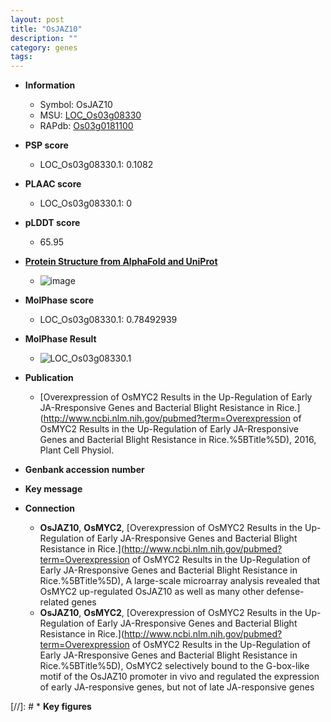 ```yaml
---
layout: post
title: "OsJAZ10"
description: ""
category: genes
tags: 
---
```


* **Information**  
    + Symbol: OsJAZ10  
    + MSU: [LOC_Os03g08330](http://rice.plantbiology.msu.edu/cgi-bin/ORF_infopage.cgi?orf=LOC_Os03g08330)  
    + RAPdb: [Os03g0181100](http://rapdb.dna.affrc.go.jp/viewer/gbrowse_details/irgsp1?name=Os03g0181100)  

* **PSP score**  
    + LOC_Os03g08330.1: 0.1082 

* **PLAAC score**  
    + LOC_Os03g08330.1: 0 

* **pLDDT score**
    + 65.95

* **[Protein Structure from AlphaFold and UniProt](https://www.uniprot.org/uniprotkb/Q10QW3/entry#structure)**
    + ![image](https://ricepsp.github.io/images/Q1/AF-Q10QW3-F1.png)

* **MolPhase score**
    + LOC_Os03g08330.1: 0.78492939

* **MolPhase Result**
    + ![LOC_Os03g08330.1](https://304243504.github.io/Pictures/LOC_Os03g/LOC_Os03g08330.1.png)

* **Publication**  
    + [Overexpression of OsMYC2 Results in the Up-Regulation of Early JA-Rresponsive Genes and Bacterial Blight Resistance in Rice.](http://www.ncbi.nlm.nih.gov/pubmed?term=Overexpression of OsMYC2 Results in the Up-Regulation of Early JA-Rresponsive Genes and Bacterial Blight Resistance in Rice.%5BTitle%5D), 2016, Plant Cell Physiol.

* **Genbank accession number**  

* **Key message**  

* **Connection**  
    + __OsJAZ10__, __OsMYC2__, [Overexpression of OsMYC2 Results in the Up-Regulation of Early JA-Rresponsive Genes and Bacterial Blight Resistance in Rice.](http://www.ncbi.nlm.nih.gov/pubmed?term=Overexpression of OsMYC2 Results in the Up-Regulation of Early JA-Rresponsive Genes and Bacterial Blight Resistance in Rice.%5BTitle%5D), A large-scale microarray analysis revealed that OsMYC2 up-regulated OsJAZ10 as well as many other defense-related genes
    + __OsJAZ10__, __OsMYC2__, [Overexpression of OsMYC2 Results in the Up-Regulation of Early JA-Rresponsive Genes and Bacterial Blight Resistance in Rice.](http://www.ncbi.nlm.nih.gov/pubmed?term=Overexpression of OsMYC2 Results in the Up-Regulation of Early JA-Rresponsive Genes and Bacterial Blight Resistance in Rice.%5BTitle%5D), OsMYC2 selectively bound to the G-box-like motif of the OsJAZ10 promoter in vivo and regulated the expression of early JA-responsive genes, but not of late JA-responsive genes

[//]: # * **Key figures**  


